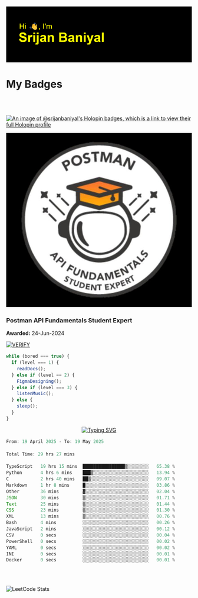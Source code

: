 ![Header](./header.png)

# My Badges

<Br />
<Br />

[![An image of @srijanbaniyal's Holopin badges, which is a link to view their full Holopin profile](https://holopin.me/srijanbaniyal)](https://holopin.io/@srijanbaniyal)

[![Postman API Fundamentals Student Expert](/Postman.jpeg)](https://api.badgr.io/public/assertions/r9BLLy0oTfKJBbkGuDI1zA)

### Postman API Fundamentals Student Expert

**Awarded:** 24-Jun-2024

[![VERIFY](https://img.shields.io/badge/VERIFY-blue)](https://badgecheck.io?url=https%3A%2F%2Fapi.badgr.io%2Fpublic%2Fassertions%2Fr9BLLy0oTfKJBbkGuDI1zA)

```javascript
while (bored === true) {
  if (level === 1) {
    readDocs();
  } else if (level == 2) {
    FigmaDesigning();
  } else if (level === 3) {
    listenMusic();
  } else {
    sleep();
  }
}
```

<p align="center">
  <a href="https://git.io/typing-svg"><img src="https://readme-typing-svg.demolab.com?font=Tilt+Prism&size=30&pause=1000&color=0FF75B&center=true&vCenter=true&width=800&height=80&lines=Time+spent+on+various+Programming+languages" alt="Typing SVG" /></a>
</p>

<!--START_SECTION:waka-->

```TypeScript
From: 19 April 2025 - To: 19 May 2025

Total Time: 29 hrs 27 mins

TypeScript   19 hrs 15 mins  ████████████████▒░░░░░░░░   65.38 %
Python       4 hrs 6 mins    ███▒░░░░░░░░░░░░░░░░░░░░░   13.94 %
C            2 hrs 40 mins   ██▒░░░░░░░░░░░░░░░░░░░░░░   09.07 %
Markdown     1 hr 8 mins     █░░░░░░░░░░░░░░░░░░░░░░░░   03.86 %
Other        36 mins         ▓░░░░░░░░░░░░░░░░░░░░░░░░   02.04 %
JSON         30 mins         ▒░░░░░░░░░░░░░░░░░░░░░░░░   01.71 %
Text         25 mins         ▒░░░░░░░░░░░░░░░░░░░░░░░░   01.44 %
CSS          23 mins         ▒░░░░░░░░░░░░░░░░░░░░░░░░   01.30 %
XML          13 mins         ▒░░░░░░░░░░░░░░░░░░░░░░░░   00.76 %
Bash         4 mins          ░░░░░░░░░░░░░░░░░░░░░░░░░   00.26 %
JavaScript   2 mins          ░░░░░░░░░░░░░░░░░░░░░░░░░   00.12 %
CSV          0 secs          ░░░░░░░░░░░░░░░░░░░░░░░░░   00.04 %
PowerShell   0 secs          ░░░░░░░░░░░░░░░░░░░░░░░░░   00.02 %
YAML         0 secs          ░░░░░░░░░░░░░░░░░░░░░░░░░   00.02 %
INI          0 secs          ░░░░░░░░░░░░░░░░░░░░░░░░░   00.01 %
Docker       0 secs          ░░░░░░░░░░░░░░░░░░░░░░░░░   00.01 %
```

<!--END_SECTION:waka-->

<Br />
<Br />

![LeetCode Stats](https://leetcard.jacoblin.cool/Srijan-Baniyal?theme=dark&font=Rasa&ext=contest)
